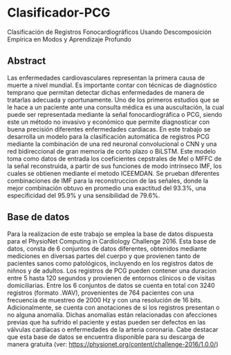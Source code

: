 # Clasificador-PCG
Clasificación de Registros Fonocardiográficos Usando Descomposición Empírica en Modos y Aprendizaje Profundo

## Abstract
Las enfermedades cardiovasculares representan la primera causa de muerte a nivel mundial. Es importante contar con técnicas de diagnóstico temprano que permitan detectar dichas enfermedades de manera de tratarlas adecuada y oportunamente. Uno de los primeros estudios que se le hace a un paciente ante una consulta médica es una auscultación, la cual puede ser representada mediante la señal fonocardiográfica o PCG, siendo este un método no invasivo y económico que permite diagnosticar con buena precisión diferentes enfermedades cardiacas. En este trabajo se desarrolla un modelo para la clasificación automática de registros PCG mediante la combinación de una red neuronal convolucional o CNN y una red bidireccional de gran memoria de corto plazo o BiLSTM. Este modelo toma como datos de entrada los coeficientes cepstrales de Mel o MFFC de la señal reconstruida, a partir de sus funciones de modo intrínseco IMF, los cuales se obtienen mediante el metodo ICEEMDAN. Se prueban diferentes combinaciones de IMF para la reconstruccion de las señales, donde la mejor combinación obtuvo en promedio una exactitud del 93.3%, una especificidad del 95.9% y una sensibilidad de 79.6%.

## Base de datos
Para la realizacion de este trabajo se emplea la base de datos dispuesta para el PhysioNet Computing in Cardiology Challenge 2016. Esta base de datos, consta de 6 conjuntos de datos diferentes, obtenidos mediante mediciones en diversas partes del cuerpo y que provienen tanto de pacientes sanos como patológicos, incluyendo en los registros datos de niñnos y de adultos. Los registros de PCG pueden contener una duracion entre 5 hasta 120 segundos y provienen de entornos clínicos o de visitas domiciliarias.
Entre los 6 conjuntos de datos se cuenta en total con 3240 registros (formato .WAV), provenientes de 764 pacientes con una frecuencia de muestreo de 2000 Hz y con una resolución de 16 bits. Adicionalmente, se cuenta con anotaciones de si los registros presentan o no alguna anomalía. Dichas anomalías están relacionadas con afecciones previas que ha sufrido el paciente y estas pueden ser defectos en las válvulas cardíacas o enfermedades de la arteria coronaria. Cabe destacar que esta base de datos se encuentra disponible para su descarga de manera gratuita (ver: https://physionet.org/content/challenge-2016/1.0.0/)
